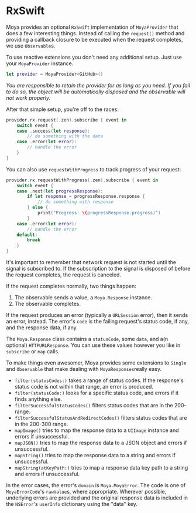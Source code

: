 # RxSwift

Moya provides an optional `RxSwift` implementation of
`MoyaProvider` that does a few interesting things. Instead of
calling the `request()` method and providing a callback closure
to be executed when the request completes, we use `Observable`s.

To use reactive extensions you don't need any additional setup.
Just use your `MoyaProvider` instance.

```swift
let provider = MoyaProvider<GitHub>()
```

*You are responsible to retain the provider for as long as you need. If you fail to do so, the object will be automatically disposed and the observable will not work properly.*

After that simple setup, you're off to the races:

```swift
provider.rx.request(.zen).subscribe { event in
    switch event {
    case .success(let response):
        // do something with the data
    case .error(let error):
        // handle the error
    }
}
```

You can also use `requestWithProgress` to track progress of 
your request:
```swift
provider.rx.requestWithProgress(.zen).subscribe { event in
    switch event {
    case .next(let progressResponse):
        if let response = progressResponse.response {
            // do something with response
        } else {
            print("Progress: \(progressResponse.progress)")
        }
    case .error(let error):
        // handle the error
    default:
        break
    }
}
```

It's important to remember that network request is not started
until the signal is subscribed to. If the subscription to the signal
is disposed of before the request completes, the request is canceled.

If the request completes normally, two things happen:

1. The observable sends a value, a `Moya.Response` instance.
2. The observable completes.

If the request produces an error (typically a `URLSession` error),
then it sends an error, instead. The error's `code` is the failing
request's status code, if any, and the response data, if any.

The `Moya.Response` class contains a `statusCode`, some `data`,
and a(n optional) `HTTPURLResponse`. You can use these values however
you like in `subscribe` or `map` calls.

To make things even awesomer, Moya provides some extensions to
`Single` and `Observable` that make dealing with `MoyaResponses`really easy.

- `filter(statusCodes:)` takes a range of status codes. If the
  response's status code is not within that range, an error is
  produced.
- `filter(statusCode:)` looks for a specific status code, and errors
  if it finds anything else.
- `filterSuccessfulStatusCodes()` filters status codes that
  are in the 200-range.
- `filterSuccessfulStatusAndRedirectCodes()` filters status codes
  that are in the 200-300 range.
- `mapImage()` tries to map the response data to a `UIImage` instance
  and errors if unsuccessful.
- `mapJSON()` tries to map the response data to a JSON object and
  errors if unsuccessful.
- `mapString()` tries to map the response data to a string and
  errors if unsuccessful.
- `mapString(atKeyPath:)` tries to map a response data key path to a string and
  errors if unsuccessful.

In the error cases, the error's `domain` is `Moya.MoyaError`. The code
is one of `MoyaErrorCode`'s `rawValue`s, where appropriate. Wherever
possible, underlying errors are provided and the original response
data is included in the `NSError`'s `userInfo` dictionary using the
"data" key.

